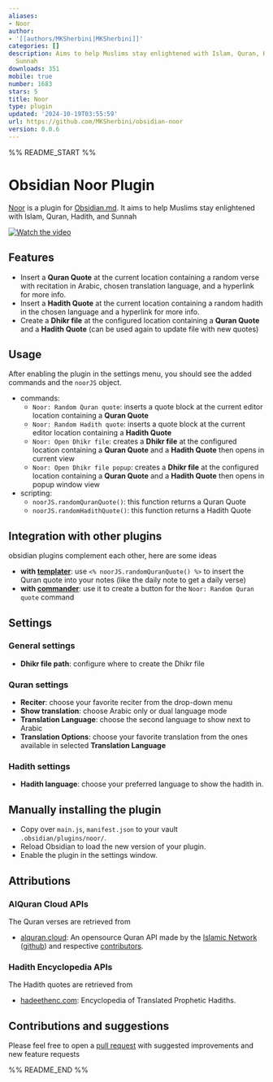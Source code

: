 ```yaml
---
aliases:
- Noor
author:
- '[[authors/MKSherbini|MKSherbini]]'
categories: []
description: Aims to help Muslims stay enlightened with Islam, Quran, Hadith, and
  Sunnah
downloads: 351
mobile: true
number: 1683
stars: 5
title: Noor
type: plugin
updated: '2024-10-19T03:55:59'
url: https://github.com/MKSherbini/obsidian-noor
version: 0.0.6
---
```


%% README_START %%

# Obsidian Noor Plugin

[Noor](https://github.com/MKSherbini/obsidian-noor) is a plugin for [Obsidian.md](https://obsidian.md/). It aims to help Muslims stay enlightened with Islam, Quran, Hadith, and Sunnah

[![Watch the video](https://img.youtube.com/vi/HixhQK6CVXI/maxresdefault.jpg)](https://youtu.be/HixhQK6CVXI)



## Features
- Insert a **Quran Quote** at the current location containing a random verse with recitation in Arabic, chosen translation language, and a hyperlink for more info.
- Insert a **Hadith Quote** at the current location containing a random hadith in the chosen language and a hyperlink for more info.
- Create a **Dhikr file** at the configured location containing a **Quran Quote** and a **Hadith Quote** (can be used again to update file with new quotes)

## Usage
After enabling the plugin in the settings menu, you should see the added commands and the `noorJS` object.

- commands:
  - `Noor: Random Quran quote`: inserts a quote block at the current editor location containing a **Quran Quote**
  - `Noor: Random Hadith quote`: inserts a quote block at the current editor location containing a **Hadith Quote**
  - `Noor: Open Dhikr file`: creates a **Dhikr file** at the configured location containing a **Quran Quote** and a **Hadith Quote** then opens in current view
  - `Noor: Open Dhikr file popup`: creates a **Dhikr file** at the configured location containing a **Quran Quote** and a **Hadith Quote** then opens in popup window view
- scripting:
  - `noorJS.randomQuranQuote()`: this function returns a Quran Quote
  - `noorJS.randomHadithQuote()`: this function returns a Hadith Quote


## Integration with other plugins

obsidian plugins complement each other, here are some ideas
- **with [templater](https://github.com/SilentVoid13/Templater)**: use `<% noorJS.randomQuranQuote() %>` to insert the Quran quote into your notes (like the daily note to get a daily verse)
- **with [commander](https://github.com/phibr0/obsidian-commander)**: use it to create a button for the `Noor: Random Quran quote` command


## Settings

### General settings
- **Dhikr file path**: configure where to create the Dhikr file

### Quran settings
- **Reciter**: choose your favorite reciter from the drop-down menu
- **Show translation**: choose Arabic only or dual language mode
- **Translation Language**: choose the second language to show next to Arabic
- **Translation Options**: choose your favorite translation from the ones available in selected **Translation Language**

### Hadith settings
- **Hadith language**: choose your preferred language to show the hadith in.


## Manually installing the plugin

- Copy over `main.js`, `manifest.json` to your vault `.obsidian/plugins/noor/`.
- Reload Obsidian to load the new version of your plugin.
- Enable the plugin in the settings window.


## Attributions

### AlQuran Cloud APIs

The Quran verses are retrieved from
- [alquran.cloud](https://alquran.cloud/api): An opensource Quran API made by the [Islamic Network](https://islamic.network/) ([github](https://github.com/islamic-network)) and respective [contributors](https://alquran.cloud/contributors).

### Hadith Encyclopedia APIs

The Hadith quotes are retrieved from

- [hadeethenc.com](https://hadeethenc.com/api-docs/): Encyclopedia of Translated Prophetic Hadiths.

## Contributions and suggestions
Please feel free to open a [pull request](https://github.com/MKSherbini/obsidian-noor/pulls) with suggested improvements and new feature requests


%% README_END %%